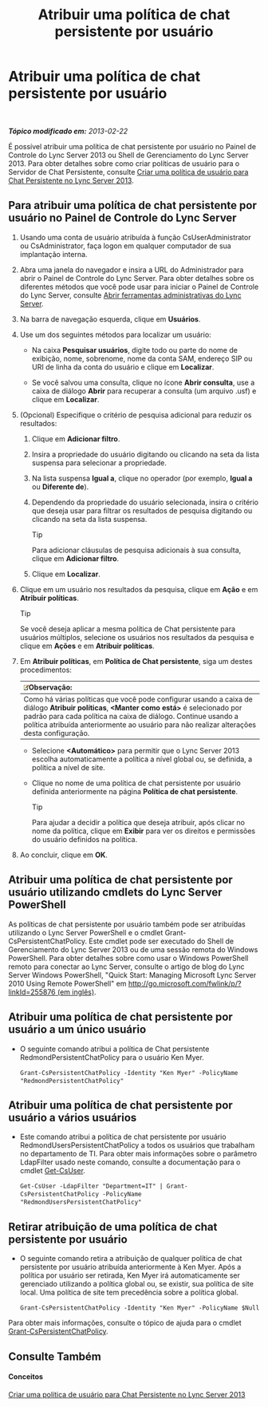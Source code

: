 ﻿---
title: Atribuir uma política de chat persistente por usuário
TOCTitle: Atribuir uma política de chat persistente por usuário
ms:assetid: e22168f2-fde1-4f0a-b194-1fc881436822
ms:mtpsurl: https://technet.microsoft.com/pt-br/library/JJ721908(v=OCS.15)
ms:contentKeyID: 49886441
ms.date: 05/19/2016
mtps_version: v=OCS.15
ms.translationtype: HT
---

# Atribuir uma política de chat persistente por usuário

 

_**Tópico modificado em:** 2013-02-22_

É possível atribuir uma política de chat persistente por usuário no Painel de Controle do Lync Server 2013 ou Shell de Gerenciamento do Lync Server 2013. Para obter detalhes sobre como criar políticas de usuário para o Servidor de Chat Persistente, consulte [Criar uma política de usuário para Chat Persistente no Lync Server 2013](lync-server-2013-create-a-user-policy-for-persistent-chat.md).

## Para atribuir uma política de chat persistente por usuário no Painel de Controle do Lync Server

1.  Usando uma conta de usuário atribuída à função CsUserAdministrator ou CsAdministrator, faça logon em qualquer computador de sua implantação interna.

2.  Abra uma janela do navegador e insira a URL do Administrador para abrir o Painel de Controle do Lync Server. Para obter detalhes sobre os diferentes métodos que você pode usar para iniciar o Painel de Controle do Lync Server, consulte [Abrir ferramentas administrativas do Lync Server](lync-server-2013-open-lync-server-administrative-tools.md).

3.  Na barra de navegação esquerda, clique em **Usuários**.

4.  Use um dos seguintes métodos para localizar um usuário:
    
      - Na caixa **Pesquisar usuários**, digite todo ou parte do nome de exibição, nome, sobrenome, nome da conta SAM, endereço SIP ou URI de linha da conta do usuário e clique em **Localizar**.
    
      - Se você salvou uma consulta, clique no ícone **Abrir consulta**, use a caixa de diálogo **Abrir** para recuperar a consulta (um arquivo .usf) e clique em **Localizar**.

5.  (Opcional) Especifique o critério de pesquisa adicional para reduzir os resultados:
    
    1.  Clique em **Adicionar filtro**.
    
    2.  Insira a propriedade do usuário digitando ou clicando na seta da lista suspensa para selecionar a propriedade.
    
    3.  Na lista suspensa **Igual a**, clique no operador (por exemplo, **Igual a** ou **Diferente de**).
    
    4.  Dependendo da propriedade do usuário selecionada, insira o critério que deseja usar para filtrar os resultados de pesquisa digitando ou clicando na seta da lista suspensa.
        

        > [!TIP]
        > Para adicionar cláusulas de pesquisa adicionais à sua consulta, clique em <STRONG>Adicionar filtro</STRONG>.

    
    5.  Clique em **Localizar**.

6.  Clique em um usuário nos resultados da pesquisa, clique em **Ação** e em **Atribuir políticas**.
    

    > [!TIP]
    > Se você deseja aplicar a mesma política de Chat persistente para usuários múltiplos, selecione os usuários nos resultados da pesquisa e clique em <STRONG>Ações</STRONG> e em <STRONG>Atribuir políticas</STRONG>.



7.  Em **Atribuir políticas**, em **Política de Chat persistente**, siga um destes procedimentos:
    
    <table>
    <thead>
    <tr class="header">
    <th><img src="images/Gg425756.note(OCS.15).gif" title="note" alt="note" />Observação:</th>
    </tr>
    </thead>
    <tbody>
    <tr class="odd">
    <td>Como há várias políticas que você pode configurar usando a caixa de diálogo <strong>Atribuir políticas</strong>, <strong>&lt;Manter como está&gt;</strong> é selecionado por padrão para cada política na caixa de diálogo. Continue usando a política atribuída anteriormente ao usuário para não realizar alterações desta configuração.</td>
    </tr>
    </tbody>
    </table>
    
      - Selecione **\<Automático\>** para permitir que o Lync Server 2013 escolha automaticamente a política a nível global ou, se definida, a política a nível de site.
    
      - Clique no nome de uma política de chat persistente por usuário definida anteriormente na página **Política de chat persistente**.
        

        > [!TIP]
        > Para ajudar a decidir a política que deseja atribuir, após clicar no nome da política, clique em <STRONG>Exibir</STRONG> para ver os direitos e permissões do usuário definidos na política.



8.  Ao concluir, clique em **OK**.

## Atribuir uma política de chat persistente por usuário utilizando cmdlets do Lync Server PowerShell

As políticas de chat persistente por usuário também pode ser atribuídas utilizando o Lync Server PowerShell e o cmdlet Grant-CsPersistentChatPolicy. Este cmdlet pode ser executado do Shell de Gerenciamento do Lync Server 2013 ou de uma sessão remota do Windows PowerShell. Para obter detalhes sobre como usar o Windows PowerShell remoto para conectar ao Lync Server, consulte o artigo de blog do Lync Server Windows PowerShell, "Quick Start: Managing Microsoft Lync Server 2010 Using Remote PowerShell" em [http://go.microsoft.com/fwlink/p/?linkId=255876 (em inglês)](http://go.microsoft.com/fwlink/p/?linkid=255876).

## Atribuir uma política de chat persistente por usuário a um único usuário

  - O seguinte comando atribui a política de Chat persistente RedmondPersistentChatPolicy para o usuário Ken Myer.
    
        Grant-CsPersistentChatPolicy -Identity "Ken Myer" -PolicyName "RedmondPersistentChatPolicy"

## Atribuir uma política de chat persistente por usuário a vários usuários

  - Este comando atribui a política de chat persistente por usuário RedmondUsersPersistentChatPolicy a todos os usuários que trabalham no departamento de TI. Para obter mais informações sobre o parâmetro LdapFilter usado neste comando, consulte a documentação para o cmdlet [Get-CsUser](get-csuser.md).
    
        Get-CsUser -LdapFilter "Department=IT" | Grant-CsPersistentChatPolicy -PolicyName "RedmondUsersPersistentChatPolicy"

## Retirar atribuição de uma política de chat persistente por usuário

  - O seguinte comando retira a atribuição de qualquer política de chat persistente por usuário atribuída anteriormente à Ken Myer. Após a política por usuário ser retirada, Ken Myer irá automaticamente ser gerenciado utilizando a política global ou, se existir, sua política de site local. Uma política de site tem precedência sobre a política global.
    
        Grant-CsPersistentChatPolicy -Identity "Ken Myer" -PolicyName $Null

Para obter mais informações, consulte o tópico de ajuda para o cmdlet [Grant-CsPersistentChatPolicy](grant-cspersistentchatpolicy.md).

## Consulte Também

#### Conceitos

[Criar uma política de usuário para Chat Persistente no Lync Server 2013](lync-server-2013-create-a-user-policy-for-persistent-chat.md)

